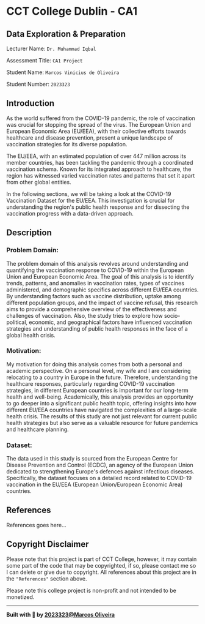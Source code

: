 # CCT College Dublin - CA1
## Data Exploration & Preparation

Lecturer Name: `Dr. Muhammad Iqbal`

Assessment Title: `CA1 Project`

Student Name: `Marcos Vinicius de Oliveira`

Student Number: `2023323`

## Introduction

As the world suffered from the COVID-19 pandemic, the role of vaccination was crucial for stopping the spread of the virus. The European Union and European Economic Area (EU/EEA), with their collective efforts towards healthcare and disease prevention, present a unique landscape of vaccination strategies for its diverse population.

The EU/EEA, with an estimated population of over 447 million across its member countries, has been tackling the pandemic through a coordinated vaccination schema. Known for its integrated approach to healthcare, the region has witnessed varied vaccination rates and patterns that set it apart from other global entities.

In the following sections, we will be taking a look at the COVID-19 Vaccination Dataset for the EU/EEA. This investigation is crucial for understanding the region's public health response and for dissecting the vaccination progress with a data-driven approach.

## Description

### Problem Domain:
The problem domain of this analysis revolves around understanding and quantifying the vaccination response to COVID-19 within the European Union and European Economic Area. The goal of this analysis is to identify trends, patterns, and anomalies in vaccination rates, types of vaccines administered, and demographic specifics across different EU/EEA countries. By understanding factors such as vaccine distribution, uptake among different population groups, and the impact of vaccine refusal, this research aims to provide a comprehensive overview of the effectiveness and challenges of vaccination. Also, the study tries to explore how socio-political, economic, and geographical factors have influenced vaccination strategies and understanding of public health responses in the face of a global health crisis.

### Motivation:
My motivation for doing this analysis comes from both a personal and academic perspective. On a personal level, my wife and I are considering relocating to a country in Europe in the future. Therefore, understanding the healthcare responses, particularly regarding COVID-19 vaccination strategies, in different European countries is important for our long-term health and well-being. Academically, this analysis provides an opportunity to go deeper into a significant public health topic, offering insights into how different EU/EEA countries have navigated the complexities of a large-scale health crisis. The results of this study are not just relevant for current public health strategies but also serve as a valuable resource for future pandemics and healthcare planning.

### Dataset:
The data used in this study is sourced from the European Centre for Disease Prevention and Control (ECDC), an agency of the European Union dedicated to strengthening Europe's defences against infectious diseases. Specifically, the dataset focuses on a detailed record related to COVID-19 vaccination in the EU/EEA (European Union/European Economic Area) countries.

## References
References goes here...

## Copyright Disclaimer
Please note that this project is part of CCT College, however, it may contain some part of the code that may be copyrighted, if so, please contact me so I can delete or give due to copyright. All references about this project are in the `"References"` section above.

Please note this college project is non-profit and not intended to be monetized.

---

<strong>Built with 💙 by [2023323@Marcos Oliveira](https://www.linkedin.com/in/pgmarcosoliveira/)</strong>